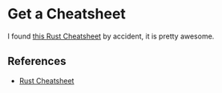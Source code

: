 # Get a Cheatsheet

I found [this Rust Cheatsheet](https://cheats.rs/) by accident, it is pretty awesome.

## References

- [Rust Cheatsheet](https://cheats.rs/)
